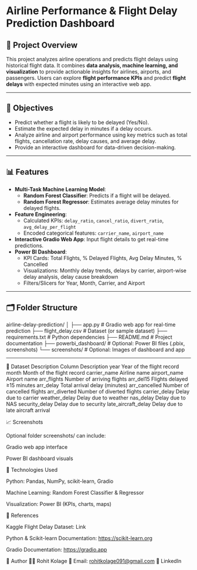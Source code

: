 # Airline Performance & Flight Delay Prediction Dashboard

## 🚀 Project Overview
This project analyzes airline operations and predicts flight delays using historical flight data. It combines **data analysis, machine learning, and visualization** to provide actionable insights for airlines, airports, and passengers. Users can explore **flight performance KPIs** and predict **flight delays** with expected minutes using an interactive web app.

---

## 🎯 Objectives
- Predict whether a flight is likely to be delayed (Yes/No).  
- Estimate the expected delay in minutes if a delay occurs.  
- Analyze airline and airport performance using key metrics such as total flights, cancellation rate, delay causes, and average delay.  
- Provide an interactive dashboard for data-driven decision-making.

---

## 📊 Features
- **Multi-Task Machine Learning Model**:
  - **Random Forest Classifier**: Predicts if a flight will be delayed.  
  - **Random Forest Regressor**: Estimates average delay minutes for delayed flights.  
- **Feature Engineering**:  
  - Calculated KPIs: `delay_ratio`, `cancel_ratio`, `divert_ratio`, `avg_delay_per_flight`  
  - Encoded categorical features: `carrier_name`, `airport_name`  
- **Interactive Gradio Web App**: Input flight details to get real-time predictions.  
- **Power BI Dashboard**:
  - KPI Cards: Total Flights, % Delayed Flights, Avg Delay Minutes, % Cancelled  
  - Visualizations: Monthly delay trends, delays by carrier, airport-wise delay analysis, delay cause breakdown  
  - Filters/Slicers for Year, Month, Carrier, and Airport

---

## 🗂️ Folder Structure


airline-delay-prediction/
│
├── app.py # Gradio web app for real-time prediction
├── flight_delay.csv # Dataset (or sample dataset)
├── requirements.txt # Python dependencies
├── README.md # Project documentation
├── powerbi_dashboard/ # Optional: Power BI files (.pbix, screenshots)
└── screenshots/ # Optional: Images of dashboard and app


---
📌 Dataset Description
Column	Description
year	Year of the flight record
month	Month of the flight record
carrier_name	Airline name
airport_name	Airport name
arr_flights	Number of arriving flights
arr_del15	Flights delayed ≥15 minutes
arr_delay	Total arrival delay (minutes)
arr_cancelled	Number of cancelled flights
arr_diverted	Number of diverted flights
carrier_delay	Delay due to carrier
weather_delay	Delay due to weather
nas_delay	Delay due to NAS
security_delay	Delay due to security
late_aircraft_delay	Delay due to late aircraft arrival

📈 Screenshots

Optional folder screenshots/ can include:

Gradio web app interface

Power BI dashboard visuals

🔧 Technologies Used

Python: Pandas, NumPy, scikit-learn, Gradio

Machine Learning: Random Forest Classifier & Regressor

Visualization: Power BI (KPIs, charts, maps)

📄 References

Kaggle Flight Delay Dataset: Link

Python & Scikit-learn Documentation: https://scikit-learn.org

Gradio Documentation: https://gradio.app



👤 Author
👨‍💻 Rohit Kolage
📧 Email: rohitkolage091@gmail.com 🔗 LinkedIn

